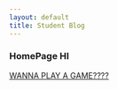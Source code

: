 ```yaml
---
layout: default
title: Student Blog
---
```



### HomePage HI 

[WANNA PLAY A GAME????](https://rliao569.github.io/Frontend-CSP/2023/23/23/Map_Test_in_HTML_.html)


    
